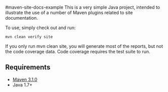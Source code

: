 #maven-site-docs-example
This is a very simple Java project, intended to illustrate the use of a number of Maven plugins related to site documentation.

To use, simply check out and run:

``mvn clean verify site
``

If you only run mvn clean site, you will generate most of the reports, but not the code coverage data.  Code coverage
requires the test suite to run.

## Requirements
- [Maven 3.1.0](http://maven.apache.org/)
- Java 1.7+

